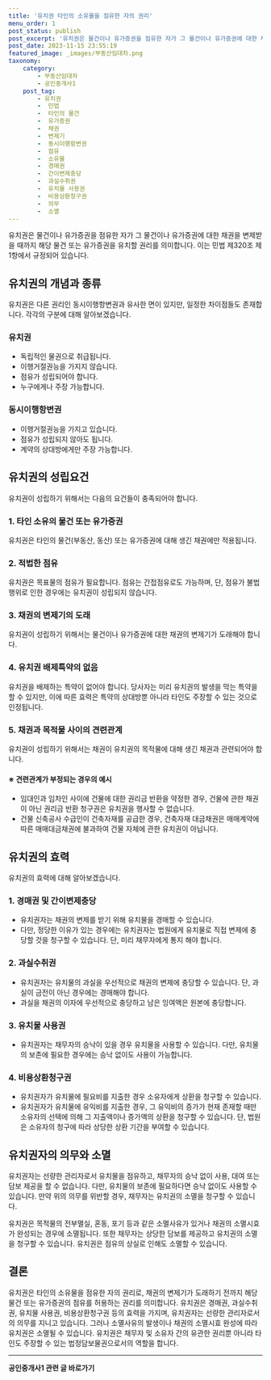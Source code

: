 ```yaml
---
title: '유치권 타인의 소유물을 점유한 자의 권리'
menu_order: 1
post_status: publish
post_excerpt: '유치권은 물건이나 유가증권을 점유한 자가 그 물건이나 유가증권에 대한 채권을 변제받을 때까지 해당 물건 또는 유가증권을 유치할 권리를 의미합니다. 이는 민법 제320조 제1항에서 규정되어 있습니다.'
post_date: 2023-11-15 23:55:19
featured_image: _images/부동산임대차.png
taxonomy:
    category:
        - 부동산임대차
        - 공인중개사1
    post_tag:
        - 유치권
        -  민법
        -  타인의 물건
        -  유가증권
        -  채권
        -  변제기
        -  동시이행항변권
        -  점유
        -  소유물
        -  경매권
        -  간이변제충당
        -  과실수취권
        -  유치물 사용권
        -  비용상환청구권
        -  의무
        -  소멸
---
```




유치권은 물건이나 유가증권을 점유한 자가 그 물건이나 유가증권에 대한 채권을 변제받을 때까지 해당 물건 또는 유가증권을 유치할 권리를 의미합니다. 이는 민법 제320조 제1항에서 규정되어 있습니다.



## 유치권의 개념과 종류

유치권은 다른 권리인 동시이행항변권과 유사한 면이 있지만, 일정한 차이점들도 존재합니다. 각각의 구분에 대해 알아보겠습니다.



### 유치권

- 독립적인 물권으로 취급됩니다.
- 이행거절권능을 가지지 않습니다.
- 점유가 성립되어야 합니다.
- 누구에게나 주장 가능합니다.



### 동시이행항변권

- 이행거절권능을 가지고 있습니다.
- 점유가 성립되지 않아도 됩니다.
- 계약의 상대방에게만 주장 가능합니다.



## 유치권의 성립요건

유치권이 성립하기 위해서는 다음의 요건들이 충족되어야 합니다.



### 1. 타인 소유의 물건 또는 유가증권

유치권은 타인의 물건(부동산, 동산) 또는 유가증권에 대해 생긴 채권에만 적용됩니다.



### 2. 적법한 점유

유치권은 목표물의 점유가 필요합니다. 점유는 간접점유로도 가능하며, 단, 점유가 불법행위로 인한 경우에는 유치권이 성립되지 않습니다.



### 3. 채권의 변제기의 도래

유치권이 성립하기 위해서는 물건이나 유가증권에 대한 채권의 변제기가 도래해야 합니다.



### 4. 유치권 배제특약의 없음

유치권을 배제하는 특약이 없어야 합니다. 당사자는 미리 유치권의 발생을 막는 특약을 할 수 있지만, 이에 따른 효력은 특약의 상대방뿐 아니라 타인도 주장할 수 있는 것으로 인정됩니다.



### 5. 채권과 목적물 사이의 견련관계

유치권이 성립하기 위해서는 채권이 유치권의 목적물에 대해 생긴 채권과 관련되어야 합니다.



#### ※ 견련관계가 부정되는 경우의 예시

- 임대인과 임차인 사이에 건물에 대한 권리금 반환을 약정한 경우, 건물에 관한 채권이 아닌 권리금 반환 청구권은 유치권을 행사할 수 없습니다.
- 건물 신축공사 수급인이 건축자재를 공급한 경우, 건축자재 대금채권은 매매계약에 따른 매매대금채권에 불과하여 건물 자체에 관한 유치권이 아닙니다.



## 유치권의 효력

유치권의 효력에 대해 알아보겠습니다.



### 1. 경매권 및 간이변제충당

- 유치권자는 채권의 변제를 받기 위해 유치물을 경매할 수 있습니다.
- 다만, 정당한 이유가 있는 경우에는 유치권자는 법원에게 유치물로 직접 변제에 충당할 것을 청구할 수 있습니다. 단, 미리 채무자에게 통지 해야 합니다.



### 2. 과실수취권

- 유치권자는 유치물의 과실을 우선적으로 채권의 변제에 충당할 수 있습니다. 단, 과실이 금전이 아닌 경우에는 경매해야 합니다.
- 과실을 채권의 이자에 우선적으로 충당하고 남은 잉여액은 원본에 충당합니다.



### 3. 유치물 사용권

- 유치권자는 채무자의 승낙이 있을 경우 유치물을 사용할 수 있습니다. 다만, 유치물의 보존에 필요한 경우에는 승낙 없이도 사용이 가능합니다.



### 4. 비용상환청구권

- 유치권자가 유치물에 필요비를 지출한 경우 소유자에게 상환을 청구할 수 있습니다.
- 유치권자가 유치물에 유익비를 지출한 경우, 그 유익비의 증가가 현재 존재할 때만 소유자의 선택에 의해 그 지출액이나 증가액의 상환을 청구할 수 있습니다. 단, 법원은 소유자의 청구에 따라 상당한 상환 기간을 부여할 수 있습니다.



## 유치권자의 의무와 소멸

유치권자는 선량한 관리자로서 유치물을 점유하고, 채무자의 승낙 없이 사용, 대여 또는 담보 제공을 할 수 없습니다. 다만, 유치물의 보존에 필요하다면 승낙 없이도 사용할 수 있습니다. 만약 위의 의무를 위반할 경우, 채무자는 유치권의 소멸을 청구할 수 있습니다.

유치권은 목적물의 전부멸실, 혼동, 포기 등과 같은 소멸사유가 있거나 채권의 소멸시효가 완성되는 경우에 소멸됩니다. 또한 채무자는 상당한 담보를 제공하고 유치권의 소멸을 청구할 수 있습니다. 유치권은 점유의 상실로 인해도 소멸할 수 있습니다.



## 결론

유치권은 타인의 소유물을 점유한 자의 권리로, 채권의 변제기가 도래하기 전까지 해당 물건 또는 유가증권의 점유를 허용하는 권리를 의미합니다. 유치권은 경매권, 과실수취권, 유치물 사용권, 비용상환청구권 등의 효력을 가지며, 유치권자는 선량한 관리자로서의 의무를 지니고 있습니다. 그러나 소멸사유의 발생이나 채권의 소멸시효 완성에 따라 유치권은 소멸될 수 있습니다. 유치권은 채무자 및 소유자 간의 유관한 권리뿐 아니라 타인도 주장할 수 있는 법정담보물권으로서의 역할을 합니다.


<!-- wp:separator -->
<hr class="wp-block-separator has-alpha-channel-opacity"/>
<!-- /wp:separator -->

<!-- wp:group {"backgroundColor":"base","layout":{"type":"constrained"}} -->
<div class="wp-block-group has-base-background-color has-background"><!-- wp:paragraph {"align":"center","fontSize":"medium"} -->
<p class="has-text-align-center has-large-font-size"><strong>공인중개사1 관련 글 바로가기</strong></p>
<!-- /wp:paragraph -->


<!-- wp:latest-posts
{"categories":[{"id":22617,"count":19,"description":"","link":"https://uknowlaw.com/category/%ea%b3%b5%ec%9d%b8%ec%a4%91%ea%b0%9c%ec%82%ac1/","name":"공인중개사1","slug":"공인중개사1","taxonomy":"category","parent":0,"meta":[],"_links":{"self":[{"href":"https://uknowlaw.com/wp-json/wp/v2/categories/22617"}],"collection":[{"href":"https://uknowlaw.com/wp-json/wp/v2/categories"}],"about":[{"href":"https://uknowlaw.com/wp-json/wp/v2/taxonomies/category"}],"wp:post_type":[{"href":"https://uknowlaw.com/wp-json/wp/v2/posts?categories=22617"}],"curies":[{"name":"wp","href":"https://api.w.org/{rel}","templated":true}]}}],"postsToShow":100,"excerptLength":28,"postLayout":"grid","columns":2,"featuredImageAlign":"left","featuredImageSizeSlug":"large","fontSize":"small"} /--></div>
<!-- /wp:group -->